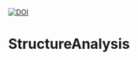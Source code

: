 [![DOI](https://zenodo.org/badge/DOI/10.5281/zenodo.1003173.svg)](https://doi.org/10.5281/zenodo.1003173)

# StructureAnalysis
